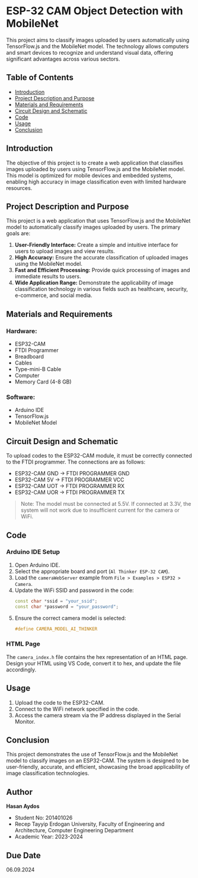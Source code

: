 # ESP-32 CAM Object Detection with MobileNet

This project aims to classify images uploaded by users automatically using TensorFlow.js and the MobileNet model. The technology allows computers and smart devices to recognize and understand visual data, offering significant advantages across various sectors.

## Table of Contents
- [Introduction](#introduction)
- [Project Description and Purpose](#project-description-and-purpose)
- [Materials and Requirements](#materials-and-requirements)
- [Circuit Design and Schematic](#circuit-design-and-schematic)
- [Code](#code)
- [Usage](#usage)
- [Conclusion](#conclusion)

## Introduction
The objective of this project is to create a web application that classifies images uploaded by users using TensorFlow.js and the MobileNet model. This model is optimized for mobile devices and embedded systems, enabling high accuracy in image classification even with limited hardware resources. 

## Project Description and Purpose
This project is a web application that uses TensorFlow.js and the MobileNet model to automatically classify images uploaded by users. The primary goals are:
1. **User-Friendly Interface:** Create a simple and intuitive interface for users to upload images and view results.
2. **High Accuracy:** Ensure the accurate classification of uploaded images using the MobileNet model.
3. **Fast and Efficient Processing:** Provide quick processing of images and immediate results to users.
4. **Wide Application Range:** Demonstrate the applicability of image classification technology in various fields such as healthcare, security, e-commerce, and social media.

## Materials and Requirements
### Hardware:
- ESP32-CAM
- FTDI Programmer
- Breadboard
- Cables
- Type-mini-B Cable
- Computer
- Memory Card (4-8 GB)

### Software:
- Arduino IDE
- TensorFlow.js
- MobileNet Model

## Circuit Design and Schematic
To upload codes to the ESP32-CAM module, it must be correctly connected to the FTDI programmer. The connections are as follows:
- ESP32-CAM GND -> FTDI PROGRAMMER GND
- ESP32-CAM 5V -> FTDI PROGRAMMER VCC
- ESP32-CAM UOT -> FTDI PROGRAMMER RX
- ESP32-CAM UOR -> FTDI PROGRAMMER TX

> Note: The model must be connected at 5.5V. If connected at 3.3V, the system will not work due to insufficient current for the camera or WiFi.

## Code
### Arduino IDE Setup
1. Open Arduino IDE.
2. Select the appropriate board and port (`Al Thinker ESP-32 CAM`).
3. Load the `cameraWebServer` example from `File > Examples > ESP32 > Camera`.
4. Update the WiFi SSID and password in the code:
    ```cpp
    const char *ssid = "your_ssid";
    const char *password = "your_password";
    ```
5. Ensure the correct camera model is selected:
    ```cpp
    #define CAMERA_MODEL_AI_THINKER
    ```

### HTML Page
The `camera_index.h` file contains the hex representation of an HTML page. Design your HTML using VS Code, convert it to hex, and update the file accordingly.

## Usage
1. Upload the code to the ESP32-CAM.
2. Connect to the WiFi network specified in the code.
3. Access the camera stream via the IP address displayed in the Serial Monitor.

## Conclusion
This project demonstrates the use of TensorFlow.js and the MobileNet model to classify images on an ESP32-CAM. The system is designed to be user-friendly, accurate, and efficient, showcasing the broad applicability of image classification technologies.

## Author
**Hasan Aydos**
- Student No: 201401026
- Recep Tayyip Erdogan University, Faculty of Engineering and Architecture, Computer Engineering Department
- Academic Year: 2023-2024

## Due Date
06.09.2024
